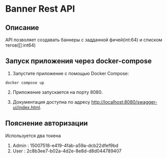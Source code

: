 # Banner Rest API

## Описание

API позволяет создавать баннеры с задданной фичей(int:64) и списком тегов([]:int64)

## Запуск приложения через docker-compose

1. Запустите приложение с помощью Docker Compose:

```
docker compose up
```

2. Приложение запускается на порту 8080.

3. Документация доступна по адресу [http://localhost:8080/swagger-ui/index.html](http://localhost:8080/swagger-ui/index.html).

## Пояснение авторизации

Используется два токена
1. Admin : 15007518-e419-4fab-a59a-dcb22dfef9bd
2. User : 2c8b3ee7-b02a-4d2e-8e8d-d8d044789407
